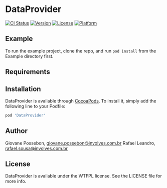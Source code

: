 # DataProvider

[![CI Status](https://img.shields.io/travis/Giovane%20Possebon/DataProvider.svg?style=flat)](https://travis-ci.org/Giovane%20Possebon/DataProvider)
[![Version](https://img.shields.io/cocoapods/v/DataProvider.svg?style=flat)](https://cocoapods.org/pods/DataProvider)
[![License](https://img.shields.io/cocoapods/l/DataProvider.svg?style=flat)](https://cocoapods.org/pods/DataProvider)
[![Platform](https://img.shields.io/cocoapods/p/DataProvider.svg?style=flat)](https://cocoapods.org/pods/DataProvider)

## Example

To run the example project, clone the repo, and run `pod install` from the Example directory first.

## Requirements

## Installation

DataProvider is available through [CocoaPods](https://cocoapods.org). To install
it, simply add the following line to your Podfile:

```ruby
pod 'DataProvider'
```

## Author

Giovane Possebon, giovane.possebon@involves.com.br
Rafael Leandro, rafael.sousa@involves.com.br

## License

DataProvider is available under the WTFPL license. See the LICENSE file for more info.
